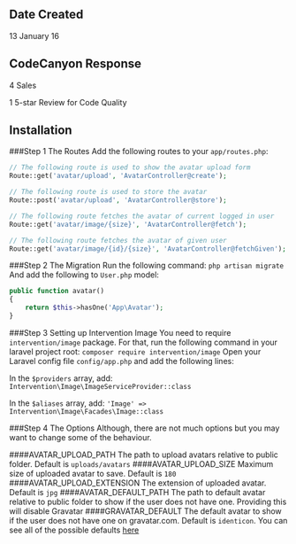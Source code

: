 ## Date Created
13 January 16

## CodeCanyon Response
4 Sales

1 5-star Review for Code Quality

## Installation
###Step 1 The Routes
Add the following routes to your `app/routes.php`:
```php
// The following route is used to show the avatar upload form
Route::get('avatar/upload', 'AvatarController@create');

// The following route is used to store the avatar
Route::post('avatar/upload', 'AvatarController@store');

// The following route fetches the avatar of current logged in user
Route::get('avatar/image/{size}', 'AvatarController@fetch');

// The following route fetches the avatar of given user
Route::get('avatar/image/{id}/{size}', 'AvatarController@fetchGiven');
```

###Step 2 The Migration
Run the following command: `php artisan migrate`
And add the following to `User.php` model:
```php
public function avatar()
{
	return $this->hasOne('App\Avatar');
}
```

###Step 3 Setting up Intervention Image
You need to require `intervention/image` package.
For that, run the following command in your laravel project root: `composer require intervention/image`
Open your Laravel config file `config/app.php` and add the following lines:

In the `$providers` array, add:
`Intervention\Image\ImageServiceProvider::class`

In the `$aliases` array, add:
`'Image' => Intervention\Image\Facades\Image::class`

###Step 4 The Options
Although, there are not much options but you may want to change some of the behaviour.

####AVATAR_UPLOAD_PATH
The path to upload avatars relative to public folder. Default is `uploads/avatars`
####AVATAR_UPLOAD_SIZE
Maximum size of uploaded avatar to save. Default is `180`
####AVATAR_UPLOAD_EXTENSION
The extension of uploaded avatar. Default is `jpg`
####AVATAR_DEFAULT_PATH
The path to default avatar relative to public folder to show if the user does not have one. Providing this will disable Gravatar
####GRAVATAR_DEFAULT
The default avatar to show if the user does not have one on gravatar.com. Default is `identicon`. You can see all of the possible defaults [here](https://en.gravatar.com/site/implement/images/#default-image)